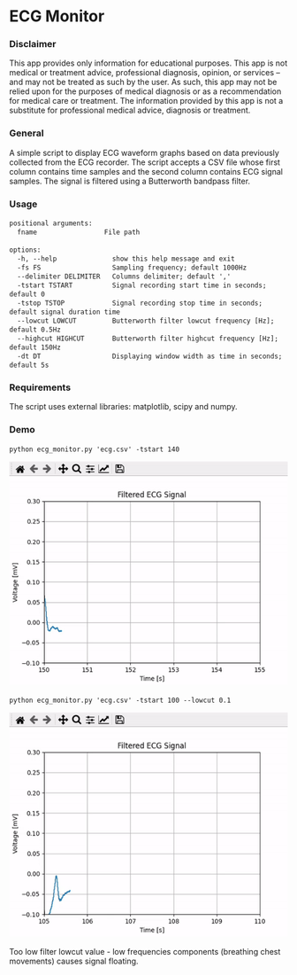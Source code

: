 # ECG Monitor

### Disclaimer
This app provides only information for educational purposes. This app is not medical or treatment advice, professional diagnosis, opinion, or services – and may not be treated as such by the user. As such, this app may not be relied upon for the purposes of medical diagnosis or as a recommendation for medical care or treatment. The information provided by this app is not a substitute for professional medical advice, diagnosis or treatment.

### General
A simple script to display ECG waveform graphs based on data previously collected from the ECG recorder. The script accepts a CSV file whose first column contains time samples and the second column contains ECG signal samples. The signal is filtered using a Butterworth bandpass filter.

### Usage
```
positional arguments:
  fname                 File path

options:
  -h, --help              show this help message and exit
  -fs FS                  Sampling frequency; default 1000Hz
  --delimiter DELIMITER   Columns delimiter; default ','
  -tstart TSTART          Signal recording start time in seconds; default 0
  -tstop TSTOP            Signal recording stop time in seconds; default signal duration time
  --lowcut LOWCUT         Butterworth filter lowcut frequency [Hz]; default 0.5Hz
  --highcut HIGHCUT       Butterworth filter highcut frequency [Hz]; default 150Hz
  -dt DT                  Displaying window width as time in seconds; default 5s
```

### Requirements
The script uses external libraries: matplotlib, scipy and numpy.

### Demo
```
python ecg_monitor.py 'ecg.csv' -tstart 140
```
<img src="./demo-gif/lowcut-filtration.gif">
<br/>

```
python ecg_monitor.py 'ecg.csv' -tstart 100 --lowcut 0.1
```
<img src="./demo-gif/no-lowcut-filtration.gif">
<p>Too low filter lowcut value - low frequencies components (breathing chest movements) causes signal floating.</p>



